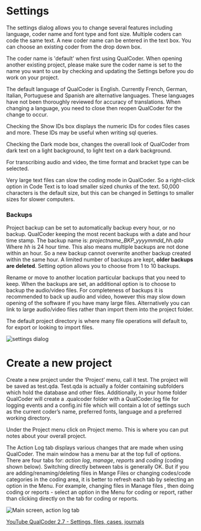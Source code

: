 
# Settings

The settings dialog allows you to change several features including language, coder name and font type and font size. Multiple coders can code the same text. A new coder name can be entered in the text box. You can choose an existing coder from the drop down box.

The coder name is 'default' when first using QualCoder. When opening another existing project, please make sure the coder name is set to the name you want to use by checking and updating the Settings before you do work on your project.

The default language of QualCoder is English. Currently French, German, Italian, Portuguese and Spanish are alternative languages. These languages have not been thoroughly reviewed for accuracy of translations. When changing a language, you need to close then reopen QualCoder for the change to occur.

Checking the Show IDs box displays the numeric IDs for codes files cases and more. These IDs may be useful when writing sql queries.

Checking the Dark mode box, changes the overall look of QualCoder from dark text on a light background, to light text on a dark background.

For transcribing audio and video, the time format and bracket type can be selected.

Very large text files can slow the coding mode in QualCoder. So a right-click option in Code Text is to load smaller sized chunks of the text. 50,000 characters is the default size, but this can be changed in Settings to smaller sizes for slower computers.

### Backups

Project backup can be set to automatically backup every hour, or no backup. QualCoder keeping the most recent backups with a date and hour time stamp. The backup name is: _projectname_BKP_yyyymmdd_hh.qda_  Where _hh_ is 24 hour time. This also means multiple backups are not done within an hour. So a new backup cannot overwrite another backup created within the same hour. A limited number of backups are kept, **older backups are deleted**. Setting option allows you to choose from 1 to 10 backups.

Rename or move to another location particular backups that you need to keep. When the backups are set, an additional option is to choose to backup the audio/video files. For completeness of backups it is recommended to back up audio and video, however this may slow down opening of the software if you have many large files. Alternatively you can link to large audio/video files rather than import them into the project folder.

The default project directory is where many file operations will default to, for export or looking to import files.


![settings dialog](https://qualcoder.files.wordpress.com/2022/07/settings.png?resize=400%2C400)

#  Create a new project

Create a new project under the ‘Project’ menu, call it test. The project will be saved as test.qda. Test.qda is actually a folder containing subfolders which hold the database and other files. Additionally, in your home folder QualCoder will create a .qualcoder folder with a QualCoder.log file for logging events and a config.ini file which will contain a lot of settings such as the current coder’s name, preferred fonts, language and a preferred working directory.

Under the Project menu click on Project memo. This is where you can put notes about your overall project.

The Action Log tab displays various changes that are made when using QualCoder. The main window has a menu bar at the top full of options. There are four tabs for: _action log_, _manage_, _reports_ and _coding_ (coding shown below). Switching directly between tabs is generally OK. But if you are adding/renaming/deleting files in Mange Files or changing codes/code categories in the coding area, it is better to refresh each tab by selecting an option in the Menu. For example, changing files in Manage files , then doing coding or reports - select an option in the Menu for coding or report, rather than clicking directly on the tab for coding or reports.

![Main screen, action log tab](https://qualcoder.files.wordpress.com/2022/07/main_page.png)   

[YouTube QualCoder 2.7 - Settings, files, cases, journals](https://www.youtube.com/watch?v=plwGHLw3Q2U)













